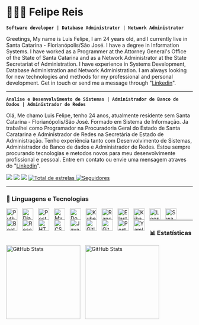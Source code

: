 # 👩🏻‍💻 Felipe Reis

**`Software developer | Database Administrator | Network Administrator`**

Greetings, My name is Luis Felipe, I am 24 years old, and I currently live in Santa Catarina - Florianópolis/São José. I have a degree in Information Systems. I have worked as a Programmer at the Attorney General's Office of the State of Santa Catarina and as a Network Administrator at the State Secretariat of Administration. I have experience in Systems Development, Database Administration and Network Administration. I am always looking for new technologies and methods for my professional and personal development. Get in touch or send me a message through "[Linkedin](https://www.linkedin.com/in/luis-felipe-pereira-dos-reis-63756428b/)".

---

**`Analise e Desenvolvimento de Sistemas | Administrador de Banco de Dados | Administrador de Redes`**

Olá, Me chamo Luis Felipe, tenho 24 anos, atualmente residente sem Santa Catarina - Florianópolis/São José. Formado em Sistema de Informação. Ja trabalhei como Programador na Procuradoria Geral do Estado de Santa Caratarina e Administrador de Redes na Secretária de Estado de Administração. Tenho experiência tanto com Desenvolvimento de Sistemas, Administrador de Banco de dados e Administrador de Redes. Estou sempre procurando tecnologias e metodos novos para meu desenvolvimente profissional e pessoal.
Entre em contato ou envie uma mensagem atraves do "[Linkedin](https://www.linkedin.com/in/luis-felipe-pereira-dos-reis-63756428b/)".

<div> 
<a href="https://www.linkedin.com/in/luis-felipe-63756428b/" target="_blank"><img src="https://img.shields.io/badge/-LinkedIn-%230077B5?style=for-the-badge&logo=linkedin&logoColor=white" target="_blank"></a> 
</a> 
<a href = "mailto:felipereis0689@gmail.com"><img src="https://img.shields.io/badge/-Gmail-%23333?style=for-the-badge&logo=gmail&logoColor=white" target="_blank"></a>
  <a href="https://www.instagram.com/felipereis068/" target="_blank"><img src="https://img.shields.io/badge/Instagram-E4405F?style=for-the-badge&logo=instagram&logoColor=white" target="_blank"></a> 
 <a href="https://github.com/felipereis068?tab=repositories&sort=stargazers">
        <img 
            alt="Total de estrelas" 
            title="Total de estrelas GitHub" 
            src="https://custom-icon-badges.demolab.com/github/stars/felipereis068?color=55960c&style=for-the-badge&labelColor=488207&logo=star&label=estrelas"
        />
    </a>
    </a>
    <a href="https://github.com/felipereis068?tab=followers">
        <img 
            alt="Seguidores" 
            title="Me siga no GitHub" 
            src="https://custom-icon-badges.demolab.com/github/followers/felipereis068?color=236ad3&labelColor=1155ba&style=for-the-badge&logo=github&label=Seguidores&logoColor=white"
        />
    </a>
</div>

---
### 🤖 Linguagens e Tecnologias

<img 
    align="left" 
    alt="Python" 
    title="Python"
    width="30px" 
    style="padding-right: 10px;" 
    src="https://cdn.jsdelivr.net/gh/devicons/devicon@latest/icons/python/python-original.svg" 
/>
<img 
    align="left" 
    alt="Django" 
    title="Django"
    width="30px" 
    style="padding-right: 10px;" 
    src="https://cdn.jsdelivr.net/gh/devicons/devicon@latest/icons/django/django-plain.svg"
/>
<img 
    align="left" 
    alt="Postgres" 
    title="Postgres"
    width="30px" 
    style="padding-right: 10px;" 
    src="https://cdn.jsdelivr.net/gh/devicons/devicon@latest/icons/postgresql/postgresql-original.svg"
/>
<img 
    align="left" 
    alt="MySQL" 
    title="MySQL"
    width="30px" 
    style="padding-right: 10px;" 
    src="https://cdn.jsdelivr.net/gh/devicons/devicon@latest/icons/mysql/mysql-original.svg"
/>
<img 
    align="left" 
    alt="Docker" 
    title="Docker"
    width="30px" 
    style="padding-right: 10px;" 
    src="https://cdn.jsdelivr.net/gh/devicons/devicon@latest/icons/docker/docker-original.svg" 
/>
<img 
    align="left" 
    alt="Kubernetes" 
    title="Kubernetes"
    width="30px" 
    style="padding-right: 10px;" 
    src="https://cdn.jsdelivr.net/gh/devicons/devicon@latest/icons/kubernetes/kubernetes-original.svg" 
/> 
<img 
    align="left" 
    alt="Rancher" 
    title="Rancher"
    width="30px" 
    style="padding-right: 10px;" 
    src="https://cdn.jsdelivr.net/gh/devicons/devicon@latest/icons/rancher/rancher-original.svg"
/>
<img 
    align="left" 
    alt="Elasticsearch" 
    title="Elasticsearch"
    width="30px" 
    style="padding-right: 10px;" 
    src="https://cdn.jsdelivr.net/gh/devicons/devicon@latest/icons/elasticsearch/elasticsearch-original.svg"
/>
<img 
    align="left" 
    alt="Kibana" 
    title="Kibana"
    width="30px" 
    style="padding-right: 10px;" 
    src="https://cdn.jsdelivr.net/gh/devicons/devicon@latest/icons/kibana/kibana-original.svg" 
/>
<img 
    align="left" 
    alt="Logstash" 
    title="Logstash"
    width="30px" 
    style="padding-right: 10px;" 
    src="https://cdn.jsdelivr.net/gh/devicons/devicon@latest/icons/logstash/logstash-original.svg"
/>
<img 
    align="left" 
    alt="Swagger"
    title="Swagger" 
    width="30px" 
    style="padding-right: 10px;" 
    src="https://cdn.jsdelivr.net/gh/devicons/devicon@latest/icons/swagger/swagger-original.svg" 
/>
<img 
    align="left" 
    alt="Bootstrap"
    title="Bootstrap" 
    width="30px" 
    style="padding-right: 10px;" 
    src="https://cdn.jsdelivr.net/gh/devicons/devicon@latest/icons/bootstrap/bootstrap-original.svg" 
/>
<img 
    align="left" 
    alt="React"
    title="React" 
    width="30px" 
    style="padding-right: 10px;" 
    src="https://cdn.jsdelivr.net/gh/devicons/devicon@latest/icons/react/react-original.svg" 
/>
<img 
    align="left" 
    alt="HTML"
    title="HTML" 
    width="30px" 
    style="padding-right: 10px;" 
    src="https://cdn.jsdelivr.net/gh/devicons/devicon@latest/icons/html5/html5-original.svg" 
/>
<img 
    align="left" 
    alt="CSS" 
    title="CSS"
    width="30px" 
    style="padding-right: 10px;" 
    src="https://cdn.jsdelivr.net/gh/devicons/devicon@latest/icons/css3/css3-original.svg" 
/>
<img 
    align="left" 
    alt="JavaScript" 
    title="JavaScript"
    width="30px" 
    style="padding-right: 10px;" 
    src="https://cdn.jsdelivr.net/gh/devicons/devicon@latest/icons/javascript/javascript-original.svg" 
/>
<img 
    align="left" 
    alt="Gitlab" 
    title="Gitlab"
    width="30px" 
    style="padding-right: 10px;" 
    src="https://cdn.jsdelivr.net/gh/devicons/devicon@latest/icons/gitlab/gitlab-original.svg"  
/>
<img 
    align="left" 
    alt="Git" 
    title="Git"
    width="30px" 
    style="padding-right: 10px;" 
    src="https://cdn.jsdelivr.net/gh/devicons/devicon@latest/icons/git/git-original.svg" 
/>
<img 
    align="left" 
    alt="Postman" 
    title="Postman"
    width="30px" 
    style="padding-right: 10px;" 
    src="https://cdn.jsdelivr.net/gh/devicons/devicon@latest/icons/postman/postman-original.svg" 
/>
<img 
    align="left" 
    alt="Yaml" 
    title="Yaml"
    width="30px" 
    style="padding-right: 10px;" 
    src="https://cdn.jsdelivr.net/gh/devicons/devicon@latest/icons/yaml/yaml-original.svg" 
/>
<br>

---

### 📊 Estatísticas

</p>

  <img 
    align="left" 
    alt="GitHub Stats" 
    height="200" 
    style="padding-right: 10px;" 
    src="https://github-readme-stats.vercel.app/api?username=felipereis068&show_icons=true&theme=dark&include_all_commits=true&locale=pt-br" 
  />

<img 
      align="left" 
      alt="GitHub Stats" 
      height="200" 
      src="https://github-readme-stats.vercel.app/api/top-langs/?username=felipereis068&theme=dark&layout=compact&custom_title=Tecnologias&langs_count=10" 
  />

</p>

